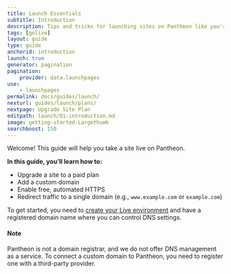 ```yaml
---
title: Launch Essentials
subtitle: Introduction
description: Tips and tricks for launching sites on Pantheon like you're in a 55-foot tall jungle-walking robot exoskeleton, killin it.
tags: [golive]
layout: guide
type: guide
anchorid: introduction
launch: true
generator: pagination
pagination:
    provider: data.launchpages
use:
    - launchpages
permalink: docs/guides/launch/
nexturl: guides/launch/plans/
nextpage: Upgrade Site Plan
editpath: launch/01-introduction.md
image: getting-started-Largethumb
searchboost: 150
---
```

Welcome! This guide will help you take a site live on Pantheon.

**In this guide, you’ll learn how to:**

* Upgrade a site to a paid plan
* Add a custom domain
* Enable free, automated HTTPS
* Redirect traffic to a single domain (e.g., `www.example.com` or `example.com`)

To get started, you need to [create your Live environment](/docs/guides/quickstart/create-test-live/) and have a registered domain name where you can control DNS settings.

<div class="alert alert-info">
<h4 class="info">Note</h4>
Pantheon is not a domain registrar, and we do not offer DNS management as a service. To connect a custom domain to Pantheon, you need to register one with a third-party provider.
</div>
